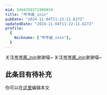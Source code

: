```yaml
---
mid: 3494359271999934
title: "岑岑酱_inin"
pubDate: "2024-11-04T11:22:11.627Z"
updatedDate: "2024-11-04T11:22:11.627Z"
profile:
  {
    Nickname: ["岑岑酱_inin"],
  }
---
```


关注[岑岑酱_inin](https://space.bilibili.com/3494359271999934)谢谢喵~ 关注[岑岑酱_inin](https://space.bilibili.com/3494359271999934)谢谢喵~

## 此条目有待补充
你可以在[这里](https://github.com/Yuhanawa/VTuber.ICU-Content/edit/master/v/岑岑酱_inin/index.md)编辑本文
